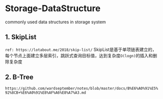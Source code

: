 # Storage-DataStructure
commonly used data structures in storage system
## 1. SkipList
`ref: https://lotabout.me/2018/skip-list/`
SkipList是基于单项链表建立的，每个节点上面建立多层索引，跳跃式查询目标值，达到复杂度`O(logn)`的插入和删除复杂度
## 2. B-Tree
`https://github.com/wardseptember/notes/blob/master/docs/B%E6%A0%91%E5%92%8CB+%E6%A0%91%E8%AF%A6%E8%A7%A3.md`
